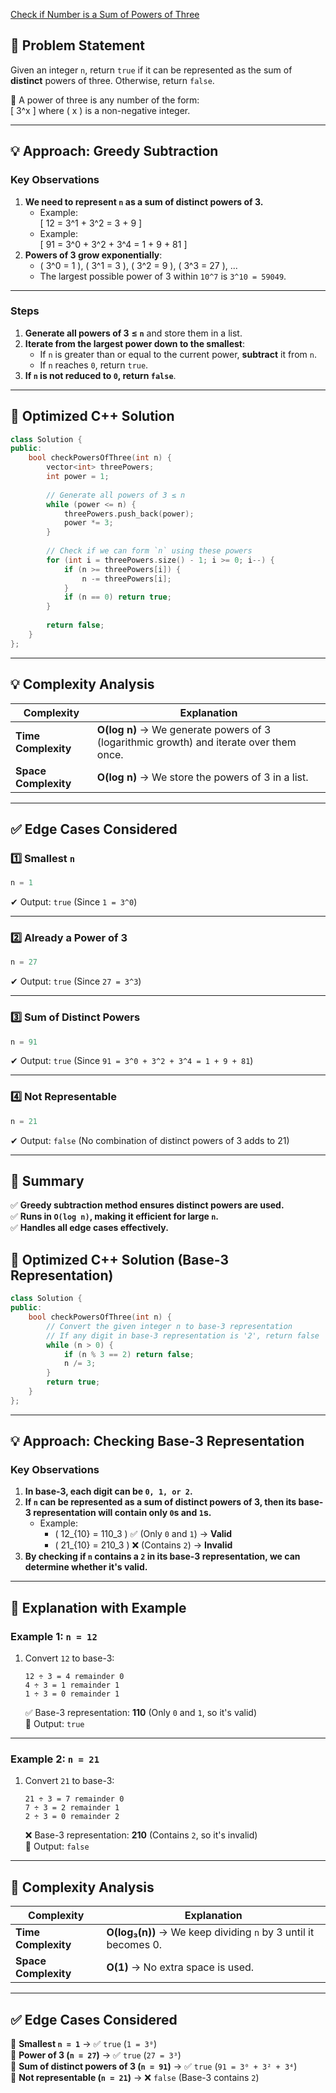[Check if Number is a Sum of Powers of Three](https://leetcode.com/problems/check-if-number-is-a-sum-of-powers-of-three/description/)

## **📌 Problem Statement**  
Given an integer `n`, return `true` if it can be represented as the sum of **distinct** powers of three. Otherwise, return `false`.  

🔹 A power of three is any number of the form:  
\[
3^x
\]
where \( x \) is a non-negative integer.  

---

## **💡 Approach: Greedy Subtraction**  
### **Key Observations**  
1. **We need to represent `n` as a sum of distinct powers of 3.**  
   - Example:  
     \[
     12 = 3^1 + 3^2 = 3 + 9
     \]  
   - Example:  
     \[
     91 = 3^0 + 3^2 + 3^4 = 1 + 9 + 81
     \]  
2. **Powers of 3 grow exponentially**:  
   - \( 3^0 = 1 \), \( 3^1 = 3 \), \( 3^2 = 9 \), \( 3^3 = 27 \), ...  
   - The largest possible power of 3 within `10^7` is `3^10 = 59049`.  

---

### **Steps**  
1. **Generate all powers of 3** **≤ `n`** and store them in a list.  
2. **Iterate from the largest power down to the smallest**:  
   - If `n` is greater than or equal to the current power, **subtract** it from `n`.  
   - If `n` reaches `0`, return `true`.  
3. **If `n` is not reduced to `0`, return `false`**.  

---

## **🚀 Optimized C++ Solution**  
```cpp
class Solution {
public:
    bool checkPowersOfThree(int n) {
        vector<int> threePowers;
        int power = 1;
        
        // Generate all powers of 3 ≤ n
        while (power <= n) {
            threePowers.push_back(power);
            power *= 3;
        }
        
        // Check if we can form `n` using these powers
        for (int i = threePowers.size() - 1; i >= 0; i--) {
            if (n >= threePowers[i]) {
                n -= threePowers[i];
            }
            if (n == 0) return true;
        }
        
        return false;
    }
};
```

---

## **💡 Complexity Analysis**  
| Complexity  | Explanation |  
|------------|------------|  
| **Time Complexity** | **O(log n)** → We generate powers of 3 (logarithmic growth) and iterate over them once. |  
| **Space Complexity** | **O(log n)** → We store the powers of 3 in a list. |  

---

## **✅ Edge Cases Considered**  
### **1️⃣ Smallest `n`**
```cpp
n = 1
```
✔ Output: `true` (Since `1 = 3^0`)

---

### **2️⃣ Already a Power of 3**
```cpp
n = 27
```
✔ Output: `true` (Since `27 = 3^3`)

---

### **3️⃣ Sum of Distinct Powers**
```cpp
n = 91
```
✔ Output: `true` (Since `91 = 3^0 + 3^2 + 3^4 = 1 + 9 + 81`)

---

### **4️⃣ Not Representable**
```cpp
n = 21
```
✔ Output: `false` (No combination of distinct powers of 3 adds to 21)

---

## **🔹 Summary**  
✅ **Greedy subtraction method ensures distinct powers are used.**  
✅ **Runs in `O(log n)`, making it efficient for large `n`.**  
✅ **Handles all edge cases effectively.**


## **🚀 Optimized C++ Solution (Base-3 Representation)**
```cpp
class Solution {
public:
    bool checkPowersOfThree(int n) {
        // Convert the given integer n to base-3 representation
        // If any digit in base-3 representation is '2', return false
        while (n > 0) {
            if (n % 3 == 2) return false;
            n /= 3;
        }
        return true;
    }
};
```

---

## **💡 Approach: Checking Base-3 Representation**  
### **Key Observations**  
1. **In base-3, each digit can be `0, 1, or 2`.**  
2. **If `n` can be represented as a sum of distinct powers of 3, then its base-3 representation will contain only `0`s and `1`s.**  
   - Example:  
     - \( 12_{10} = 110_3 \) ✅ (Only `0` and `1`) → **Valid**  
     - \( 21_{10} = 210_3 \) ❌ (Contains `2`) → **Invalid**  
3. **By checking if `n` contains a `2` in its base-3 representation, we can determine whether it's valid.**  

---

## **📌 Explanation with Example**  
### **Example 1: `n = 12`**
1. Convert `12` to base-3:
   ```
   12 ÷ 3 = 4 remainder 0
   4 ÷ 3 = 1 remainder 1
   1 ÷ 3 = 0 remainder 1
   ```
   ✅ Base-3 representation: **110** (Only `0` and `1`, so it's valid)  
   🔹 Output: `true`

---

### **Example 2: `n = 21`**
1. Convert `21` to base-3:
   ```
   21 ÷ 3 = 7 remainder 0
   7 ÷ 3 = 2 remainder 1
   2 ÷ 3 = 0 remainder 2
   ```
   ❌ Base-3 representation: **210** (Contains `2`, so it's invalid)  
   🔹 Output: `false`

---

## **🔹 Complexity Analysis**  
| Complexity  | Explanation |  
|------------|------------|  
| **Time Complexity** | **O(log₃(n))** → We keep dividing `n` by 3 until it becomes 0. |  
| **Space Complexity** | **O(1)** → No extra space is used. |

---

## **✅ Edge Cases Considered**  
🔹 **Smallest `n = 1`** → ✅ `true` (`1 = 3⁰`)  
🔹 **Power of 3 (`n = 27`)** → ✅ `true` (`27 = 3³`)  
🔹 **Sum of distinct powers of 3 (`n = 91`)** → ✅ `true` (`91 = 3⁰ + 3² + 3⁴`)  
🔹 **Not representable (`n = 21`)** → ❌ `false` (Base-3 contains `2`)  

